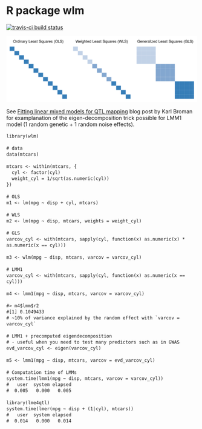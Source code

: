 # R package wlm

[![travis-ci build status](https://travis-ci.org/variani/wlm.svg?branch=master)](https://travis-ci.org/variani/wlm)

![](docs/figures/varcovar-matrices-ggplot2.png)


See [Fitting linear mixed models for QTL mapping](https://kbroman.wordpress.com/2015/11/24/fitting-linear-mixed-models-for-qtl-mapping/) blog post by Karl Broman 
for examplanation of the eigen-decomposition trick possible for LMM1 model (1 random genetic + 1 random noise effects).

```
library(wlm)

# data
data(mtcars)

mtcars <- within(mtcars, {
  cyl <- factor(cyl)
  weight_cyl = 1/sqrt(as.numeric(cyl))
})
  
# OLS
m1 <- lm(mpg ~ disp + cyl, mtcars)

# WLS
m2 <- lm(mpg ~ disp, mtcars, weights = weight_cyl)

# GLS
varcov_cyl <- with(mtcars, sapply(cyl, function(x) as.numeric(x) * as.numeric(x == cyl)))

m3 <- wlm(mpg ~ disp, mtcars, varcov = varcov_cyl)

# LMM1
varcov_cyl <- with(mtcars, sapply(cyl, function(x) as.numeric(x == cyl)))

m4 <- lmm1(mpg ~ disp, mtcars, varcov = varcov_cyl)

#> m4$lmm$r2
#[1] 0.1049433
# ~10% of variance explained by the random effect with `varcov = varcov_cyl`

# LMM1 + precomputed eigendecomposition 
# - useful when you need to test many predictors such as in GWAS
evd_varcov_cyl <- eigen(varcov_cyl)

m5 <- lmm1(mpg ~ disp, mtcars, varcov = evd_varcov_cyl)

# Computation time of LMMs
system.time(lmm1(mpg ~ disp, mtcars, varcov = varcov_cyl))
#   user  system elapsed
#  0.005   0.000   0.005

library(lme4qtl)
system.time(lmer(mpg ~ disp + (1|cyl), mtcars))
#   user  system elapsed
#  0.014   0.000   0.014
```
